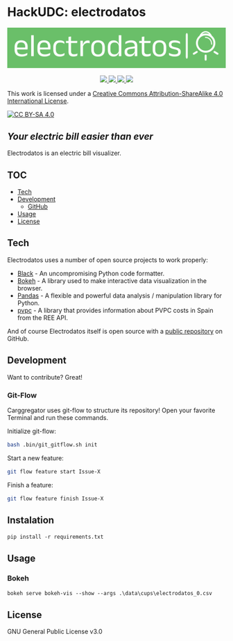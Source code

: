 # HackUDC: electrodatos

<p align="center">
    <a href="https://github.com/agr17/hackudc-electrodatos/" alt="hackudc-electrodatos">
        <img src="https://github.com/agr17/hackudc-electrodatos/blob/main/assets/electrodatos-high-resolution-logo.png"/>
    </a>
</p>

<p align="center">
    <a href="https://github.com/agr17/hackudc-electrodatos/blob/develop/LICENSE" alt="License">
        <img src="https://img.shields.io/github/license/agr17/hackudc-electrodatos" />
    </a>
    <a href="https://github.com/agr17/hackudc-electrodatos/graphs/contributors" alt="Contributors">
        <img src="https://img.shields.io/github/contributors/agr17/hackudc-electrodatos" />
    </a>
    <a href="https://github.com/agr17/hackudc-electrodatos/pulse" alt="Activity">
        <img src="https://img.shields.io/github/commit-activity/m/agr17/hackudc-electrodatos" />
    </a>
    <a href="#stars" alt="Stars">
        <img src="https://img.shields.io/github/stars/agr17/hackudc-electrodatos" />
    </a>
</p>

This work is licensed under a [Creative Commons Attribution-ShareAlike 4.0 International License][cc-by-sa].

[![CC BY-SA 4.0][cc-by-sa-image]][cc-by-sa]

[cc-by-sa]: http://creativecommons.org/licenses/by-sa/4.0/
[cc-by-sa-image]: https://licensebuttons.net/l/by-sa/4.0/88x31.png

## _Your electric bill easier than ever_

Electrodatos is an electric bill visualizer.

## TOC

- [Tech](#tech)
- [Development](#development)
  * [GitHub](#github)
- [Usage](#usage)
- [License](#license)


## Tech

Electrodatos uses a number of open source projects to work properly:

- [Black] - An uncompromising Python code formatter.
- [Bokeh] - A library used to make interactive data visualization in the browser.
- [Pandas] - A flexible and powerful data analysis / manipulation library for Python.
- [pvpc] - A library that provides information about PVPC costs in Spain from the REE API.

And of course Electrodatos itself is open source with a [public repository](https://github.com/agr17/hackudc-electrodatos) on GitHub.

## Development

Want to contribute? Great!

### Git-Flow

Carggregator uses git-flow to structure its repository! Open your favorite Terminal and run these commands.

Initialize git-flow:
```sh
bash .bin/git_gitflow.sh init
```

Start a new feature:
```sh
git flow feature start Issue-X
```

Finish a feature:
```sh
git flow feature finish Issue-X
```

## Instalation

````
pip install -r requirements.txt
````


## Usage

### Bokeh

````
bokeh serve bokeh-vis --show --args .\data\cups\electrodatos_0.csv
````


## License

GNU General Public License v3.0


[hack-udc-electrodatos]: <https://github.com/agr17/hackudc-electrodatos>
[git-repo-url]: <https://github.com/agr17/hackudc-electrodatos.git>

[Black]: <https://github.com/psf/black>
[Bokeh]: <https://github.com/bokeh/bokeh>
[Pandas]: <https://github.com/pandas-dev/pandas>
[pvpc]: <https://github.com/David-Lor/python-pvpc>
